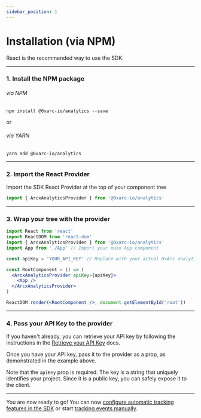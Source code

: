 ```yaml
---
sidebar_position: 1
---
```


# Installation (via NPM)

React is the recommended way to use the SDK.

---

### 1. Install the NPM package

###### via NPM

```
npm install @0xarc-io/analytics --save
```

or

###### via YARN

```
yarn add @0xarc-io/analytics
```

---

### 2. Import the React Provider

Import the SDK React Provider at the top of your component tree

```jsx
import { ArcxAnalyticsProvider } from '@0xarc-io/analytics'
```

---

### 3. Wrap your tree with the provider

```jsx
import React from 'react'
import ReactDOM from 'react-dom'
import { ArcxAnalyticsProvider } from '@0xarc-io/analytics'
import App from './App' // Import your main App component

const apiKey = 'YOUR_API_KEY' // Replace with your actual 0xArc analytics API key

const RootComponent = () => (
  <ArcxAnalyticsProvider apiKey={apiKey}>
    <App />
  </ArcxAnalyticsProvider>
)

ReactDOM.render(<RootComponent />, document.getElementById('root'))
```

---

### 4. Pass your API Key to the provider

If you haven't already, you can retrieve your API key by following the instructions in the [Retrieve your API Key](/retrieve-api-key) docs.

Once you have your API key, pass it to the provider as a prop, as demonstrated in the example above.

Note that the `apiKey` prop is required. The key is a string that uniquely identifies your project. Since it is a public key, you can safely expose it to the client.

---

You are now ready to go! You can now [configure automatic tracking features in the SDK](/react/sdk-configuration-react) or start [tracking events manually](/react/usage-react).
